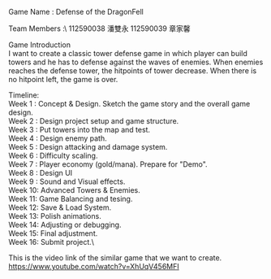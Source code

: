 Game Name : Defense of the DragonFell

Team Members :\ 112590038 潘雙永
               112590039 章家馨
               
Game Introduction\
    I want to create a classic tower defense game in which
    player can build towers and he has to defense against the
    waves of enemies. When enemies reaches the defense tower,
    the hitpoints of tower decrease. When there is no hitpoint
    left, the game is over.
    
Timeline:\
Week 1 : Concept & Design. Sketch the game story and the overall game design.\
Week 2 : Design project setup and game structure.\
Week 3 : Put towers into the map and test.\
Week 4 : Design enemy path.\
Week 5 : Design attacking and damage system.\
Week 6 : Difficulty scaling.\
Week 7 : Player economy (gold/mana). Prepare for "Demo".\
Week 8 : Design UI\
Week 9 : Sound and Visual effects.\
Week 10: Advanced Towers & Enemies.\
Week 11: Game Balancing and tesing.\
Week 12: Save & Load System.\
Week 13: Polish animations.\
Week 14: Adjusting or debugging.\
Week 15: Final adjustment.\
Week 16: Submit project.\


This is the video link of the similar game that we want to create.
https://www.youtube.com/watch?v=XhUqV456MFI
    
    
